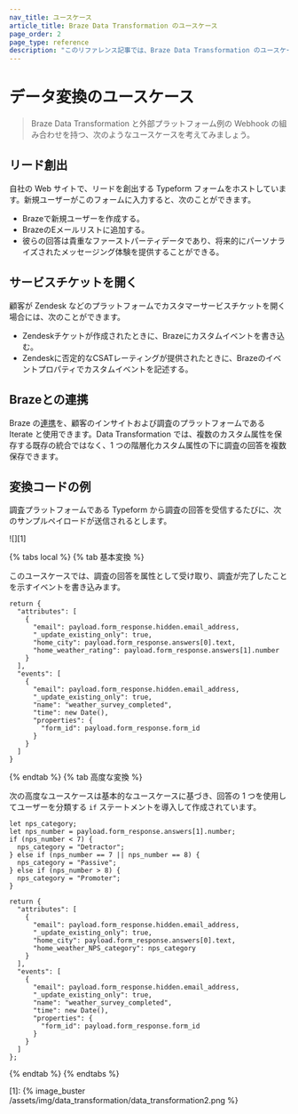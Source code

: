 ```yaml
---
nav_title: ユースケース
article_title: Braze Data Transformation のユースケース
page_order: 2
page_type: reference
description: "このリファレンス記事では、Braze Data Transformation のユースケースをいくつか紹介します。"
---
```


# データ変換のユースケース

> Braze Data Transformation と外部プラットフォーム例の Webhook の組み合わせを持つ、次のようなユースケースを考えてみましょう。

## リード創出

自社の Web サイトで、リードを創出する Typeform フォームをホストしています。新規ユーザーがこのフォームに入力すると、次のことができます。
- Brazeで新規ユーザーを作成する。
- BrazeのEメールリストに追加する。
- 彼らの回答は貴重なファーストパーティデータであり、将来的にパーソナライズされたメッセージング体験を提供することができる。

## サービスチケットを開く

顧客が Zendesk などのプラットフォームでカスタマーサービスチケットを開く場合には、次のことができます。
- Zendeskチケットが作成されたときに、Brazeにカスタムイベントを書き込む。
- Zendeskに否定的なCSATレーティングが提供されたときに、Brazeのイベントプロパティでカスタムイベントを記述する。

## Brazeとの連携

Braze の[連携]({{site.baseurl}}/partners/message_orchestration/channel_extensions/surveys/iterate/)を、顧客のインサイトおよび調査のプラットフォームである Iterate と使用できます。Data Transformation では、複数のカスタム属性を保存する既存の統合ではなく、1 つの階層化カスタム属性の下に調査の回答を複数保存できます。

## 変換コードの例

調査プラットフォームである Typeform から調査の回答を受信するたびに、次のサンプルペイロードが送信されるとします。

![][1]

{% tabs local %}
{% tab 基本変換 %}

このユースケースでは、調査の回答を属性として受け取り、調査が完了したことを示すイベントを書き込みます。

```
return {
  "attributes": [ 
    {
      "email": payload.form_response.hidden.email_address,
      "_update_existing_only": true,
      "home_city": payload.form_response.answers[0].text,
      "home_weather_rating": payload.form_response.answers[1].number
    }
  ],
  "events": [ 
    {
      "email": payload.form_response.hidden.email_address,
      "_update_existing_only": true,
      "name": "weather_survey_completed",
      "time": new Date(),
      "properties": {
        "form_id": payload.form_response.form_id
      }
    }
  ]
}
```

{% endtab %}
{% tab 高度な変換 %}

次の高度なユースケースは基本的なユースケースに基づき、回答の 1 つを使用してユーザーを分類する `if` ステートメントを導入して作成されています。

```
let nps_category;
let nps_number = payload.form_response.answers[1].number;
if (nps_number < 7) {
  nps_category = "Detractor";
} else if (nps_number == 7 || nps_number == 8) {
  nps_category = "Passive";
} else if (nps_number > 8) {
  nps_category = "Promoter";
}

return {
  "attributes": [ 
    {
      "email": payload.form_response.hidden.email_address,
      "_update_existing_only": true,
      "home_city": payload.form_response.answers[0].text,
      "home_weather_NPS_category": nps_category
    }
  ],
  "events": [
    {
      "email": payload.form_response.hidden.email_address,
      "_update_existing_only": true,
      "name": "weather_survey_completed",
      "time": new Date(),
      "properties": {
        "form_id": payload.form_response.form_id
      }
    }
  ]
};
```
{% endtab %}
{% endtabs %}

[1]: {% image_buster /assets/img/data_transformation/data_transformation2.png %}